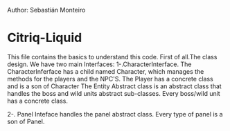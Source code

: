 Author: Sebastián Monteiro
# Citriq-Liquid
This file contains the basics to understand this code.
First of all.The class design.
We have two main Interfaces:
1-.CharacterInterface.
The CharacterInferface has a child named Character, which manages the methods for the players and the NPC'S.
The Player has a concrete class and is a son of Character
The Entity Abstract class is an abstract class that handles the boss and wild units abstract sub-classes.
Every boss/wild unit has a concrete class.


2-. Panel Inteface handles the panel abstract class. Every type of panel is a son of Panel.
